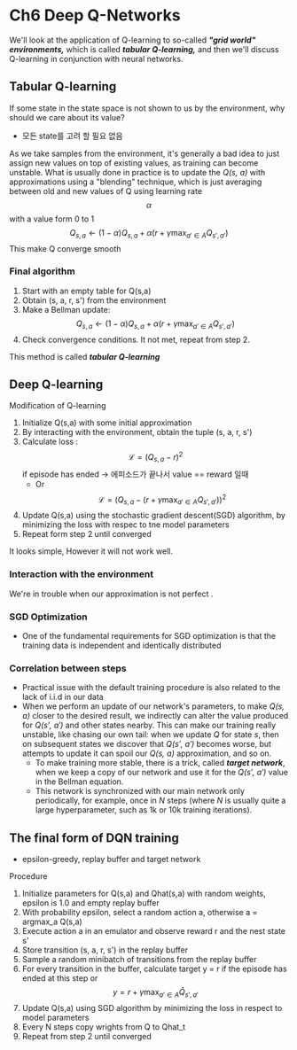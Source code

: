 # Ch6 Deep Q-Networks

We'll look at the application of Q-learning to so-called ***"grid world" environments,*** which is called ***tabular Q-learning,*** and then we'll discuss Q-learning in conjunction with neural networks.

## Tabular Q-learning

 If some state in the state space is not shown to us by the environment, why should we care about its value?

- 모든 state를 고려 할 필요 없음

As we take samples from the environment, it's generally a bad idea to just assign new values on top of existing values, as training can become unstable. What is usually done in practice is to update the *Q(s, a)* with approximations using a "blending" technique, which is just averaging between old and new values of Q using learning rate $$\alpha$$ with a value form 0 to 1
$$
Q_{s,a} \leftarrow (1 - \alpha)Q_{s,a} + \alpha(r + \gamma \max_{a' \in A} Q_{s', a'})
$$
This make Q converge smooth

### Final algorithm

1. Start with an empty table for Q(s,a)
2. Obtain (s, a, r, s') from the environment
3. Make a Bellman update: $$Q_{s,a} \leftarrow (1 - \alpha)Q_{s,a} + \alpha(r + \gamma \max_{a' \in A} Q_{s', a'})$$
4. Check convergence conditions. It not met, repeat from step 2.

This method is called ***tabular Q-learning***

## Deep Q-learning

Modification of Q-learning

1. Initialize Q(s,a) with some initial approximation
2. By interacting with the environment, obtain the tuple (s, a, r, s')
3. Calculate loss : $$\mathcal{L} = (Q_{s,a} - r)^2$$ if episode has ended  -> 에피소드가 끝나서 value == reward 일때
   - Or $$\mathcal{L} = (Q_{s,a} - (r + \gamma \max_{a' \in A}Q_{s', a'}))^2$$
4. Update Q(s,a) using the stochastic gradient descent(SGD) algorithm, by minimizing the loss with respec to tne model parameters
5. Repeat form step 2 until converged

It looks simple, However it will not work well.

### Interaction with the environment

We're in trouble when our approximation is not perfect .

### SGD Optimization

- One of the fundamental requirements for SGD optimization is that the training data is independent and identically distributed

### Correlation between steps

- Practical issue with the default training procedure is also related to the lack of i.i.d in our data
- When we perform an update of our network's parameters, to make *Q(s, a)* closer to the desired result, we indirectly can alter the value produced for *Q(s′, a′)* and other states nearby. This can make our training really unstable, like chasing our own tail: when we update *Q* for state *s*, then on subsequent states we discover that *Q(s′, a′)* becomes worse, but attempts to update it can spoil our *Q(s, a)* approximation, and so on.
  - To make training more stable, there is a trick, called ***target network***, when we keep a copy of our network and use it for the *Q(s′, a′)* value in the Bellman equation.
  - This network is synchronized with our main network only periodically, for example, once in *N* steps (where *N* is usually quite a large hyperparameter, such as 1k or 10k training iterations).

## The final form of DQN training

- epsilon-greedy, replay buffer and target network

Procedure

1. Initialize parameters for Q(s,a) and Qhat(s,a) with random weights, epsilon is 1.0 and empty replay buffer
2. With probability epsilon, select a random action a, otherwise a = argmax_a Q(s,a)
3. Execute action a in an emulator and observe reward r and the nest state s'
4. Store transition (s, a, r, s') in the replay buffer
5. Sample a random minibatch of transitions from the replay buffer
6. For every transition in the buffer, calculate target y = r if the episode has ended at this step or $$y = r + \gamma \max_{a' \in A} \hat{Q}_{s',a'}$$
7. Update Q(s,a) using SGD algorithm by minimizing the loss in respect to model parameters
8. Every N steps copy wrights from Q to Qhat_t
9. Repeat from step 2 until converged